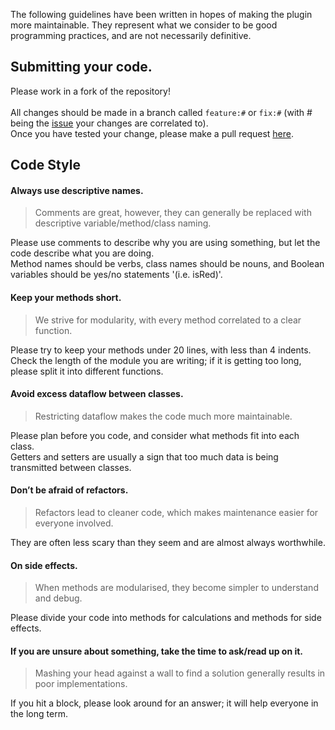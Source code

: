 The following guidelines have been written in hopes of making the plugin more maintainable.<md>
They represent what we consider to be good programming practices, and are not necessarily definitive.<md>

## Submitting your code.

Please work in a fork of the repository!<br><br>
All changes should be made in a branch called `feature:#` or `fix:#` (with # being
the [issue](https://github.com/the-lockedcraft-legacy-organization/Stargate-Bukkit/issues) your changes are correlated
to).<br>
Once you have tested your change, please make a pull
request [here](https://github.com/the-lockedcraft-legacy-organization/Stargate-Bukkit/pulls).

## Code Style

#### Always use descriptive names.

> Comments are great, however, they can generally be replaced with descriptive variable/method/class naming.

Please use comments to describe why you are using something, but let the code describe what you are doing.<br>Method
names should be verbs, class names should be nouns, and Boolean variables should be yes/no statements '(i.e. isRed)'.

#### Keep your methods short.

> We strive for modularity, with every method correlated to a clear function.

Please try to keep your methods under 20 lines, with less than 4 indents.<br>Check the length of the module you are
writing; if it is getting too long, please split it into different functions.

#### Avoid excess dataflow between classes.

> Restricting dataflow makes the code much more maintainable.

Please plan before you code, and consider what methods fit into each class.<br>Getters and setters are usually a sign
that too much data is being transmitted between classes.

#### Don’t be afraid of refactors.

> Refactors lead to cleaner code, which makes maintenance easier for everyone involved.

They are often less scary than they seem and are almost always worthwhile.

#### On side effects.

> When methods are modularised, they become simpler to understand and debug.

Please divide your code into methods for calculations and methods for side effects.

#### If you are unsure about something, take the time to ask/read up on it.

> Mashing your head against a wall to find a solution generally results in poor implementations.

If you hit a block, please look around for an answer; it will help everyone in the long term.

